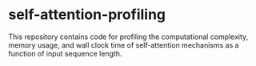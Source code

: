 # self-attention-profiling
This repository contains code for profiling the computational complexity, memory usage, and wall clock time of self-attention mechanisms as a function of input sequence length.
